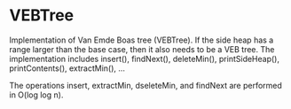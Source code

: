 # VEBTree
Implementation of Van Emde Boas tree (VEBTree). 
If the side heap has a range larger than the base case, then it also needs to be a VEB tree. The implementation includes insert(), findNext(), deleteMin(), printSideHeap(), printContents(), extractMin(), ...

The operations insert, extractMin, dseleteMin, and findNext are performed in O(log log n).



